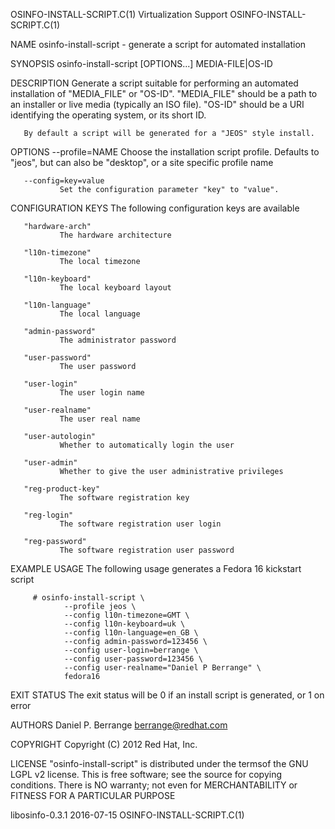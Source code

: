 OSINFO-INSTALL-SCRIPT.C(1)                                    Virtualization Support                                    OSINFO-INSTALL-SCRIPT.C(1)

NAME
       osinfo-install-script - generate a script for automated installation

SYNOPSIS
       osinfo-install-script [OPTIONS...] MEDIA-FILE|OS-ID

DESCRIPTION
       Generate a script suitable for performing an automated installation of "MEDIA_FILE" or "OS-ID". "MEDIA_FILE" should be a path to an
       installer or live media (typically an ISO file). "OS-ID" should be a URI identifying the operating system, or its short ID.

       By default a script will be generated for a "JEOS" style install.

OPTIONS
       --profile=NAME
               Choose the installation script profile. Defaults to "jeos", but can also be "desktop", or a site specific profile name

       --config=key=value
               Set the configuration parameter "key" to "value".

CONFIGURATION KEYS
       The following configuration keys are available

       "hardware-arch"
               The hardware architecture

       "l10n-timezone"
               The local timezone

       "l10n-keyboard"
               The local keyboard layout

       "l10n-language"
               The local language

       "admin-password"
               The administrator password

       "user-password"
               The user password

       "user-login"
               The user login name

       "user-realname"
               The user real name

       "user-autologin"
               Whether to automatically login the user

       "user-admin"
               Whether to give the user administrative privileges

       "reg-product-key"
               The software registration key

       "reg-login"
               The software registration user login

       "reg-password"
               The software registration user password

EXAMPLE USAGE
       The following usage generates a Fedora 16 kickstart script

         # osinfo-install-script \
                --profile jeos \
                --config l10n-timezone=GMT \
                --config l10n-keyboard=uk \
                --config l10n-language=en_GB \
                --config admin-password=123456 \
                --config user-login=berrange \
                --config user-password=123456 \
                --config user-realname="Daniel P Berrange" \
                fedora16

EXIT STATUS
       The exit status will be 0 if an install script is generated, or 1 on error

AUTHORS
       Daniel P. Berrange <berrange@redhat.com>

COPYRIGHT
       Copyright (C) 2012 Red Hat, Inc.

LICENSE
       "osinfo-install-script" is distributed under the termsof the GNU LGPL v2 license. This is free software; see the source for copying
       conditions.  There is NO warranty; not even for MERCHANTABILITY or FITNESS FOR A PARTICULAR PURPOSE

libosinfo-0.3.1                                                     2016-07-15                                          OSINFO-INSTALL-SCRIPT.C(1)
